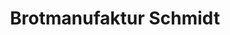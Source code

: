 ---
title: "Brotmanufaktur Schmidt"
url: /muenchen/brotmanufaktur-schmidt-oettingenstrasse/
shop: Bäckerei
---